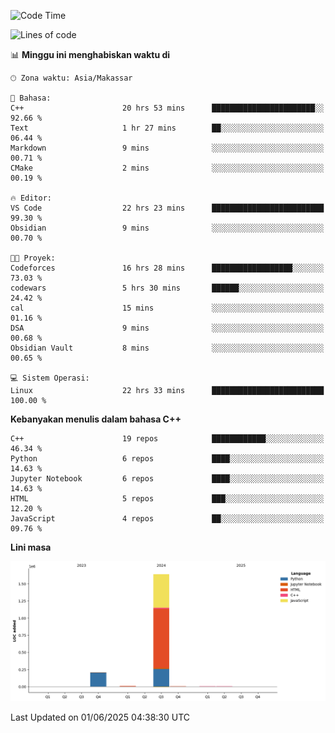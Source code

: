 <!--START_SECTION:waka-->
![Code Time](http://img.shields.io/badge/Code%20Time-255%20hrs%2016%20mins-blue)

![Lines of code](https://img.shields.io/badge/Sejak%20Hello%20World%20aku%20telah%20menulis-1.9%20million%20baris%20kode-blue)

📊 **Minggu ini menghabiskan waktu di** 

```text
🕑︎ Zona waktu: Asia/Makassar

💬 Bahasa: 
C++                      20 hrs 53 mins      ███████████████████████░░   92.66 % 
Text                     1 hr 27 mins        ██░░░░░░░░░░░░░░░░░░░░░░░   06.44 % 
Markdown                 9 mins              ░░░░░░░░░░░░░░░░░░░░░░░░░   00.71 % 
CMake                    2 mins              ░░░░░░░░░░░░░░░░░░░░░░░░░   00.19 % 

🔥 Editor: 
VS Code                  22 hrs 23 mins      █████████████████████████   99.30 % 
Obsidian                 9 mins              ░░░░░░░░░░░░░░░░░░░░░░░░░   00.70 % 

🐱‍💻 Proyek: 
Codeforces               16 hrs 28 mins      ██████████████████░░░░░░░   73.03 % 
codewars                 5 hrs 30 mins       ██████░░░░░░░░░░░░░░░░░░░   24.42 % 
cal                      15 mins             ░░░░░░░░░░░░░░░░░░░░░░░░░   01.16 % 
DSA                      9 mins              ░░░░░░░░░░░░░░░░░░░░░░░░░   00.68 % 
Obsidian Vault           8 mins              ░░░░░░░░░░░░░░░░░░░░░░░░░   00.65 % 

💻 Sistem Operasi: 
Linux                    22 hrs 33 mins      █████████████████████████   100.00 % 
```

**Kebanyakan menulis dalam bahasa C++** 

```text
C++                      19 repos            ████████████░░░░░░░░░░░░░   46.34 % 
Python                   6 repos             ████░░░░░░░░░░░░░░░░░░░░░   14.63 % 
Jupyter Notebook         6 repos             ████░░░░░░░░░░░░░░░░░░░░░   14.63 % 
HTML                     5 repos             ███░░░░░░░░░░░░░░░░░░░░░░   12.20 % 
JavaScript               4 repos             ██░░░░░░░░░░░░░░░░░░░░░░░   09.76 % 
```



**Lini masa**

![Lines of Code chart](https://raw.githubusercontent.com/yusuf601/yusuf601/main/assets/bar_graph.png)


 Last Updated on 01/06/2025 04:38:30 UTC
<!--END_SECTION:waka-->

